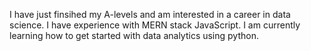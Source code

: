 I have just finsihed my A-levels and am interested in a career in data science.
I have experience with MERN stack JavaScript.
I am currently learning how to get started with data analytics using python.
